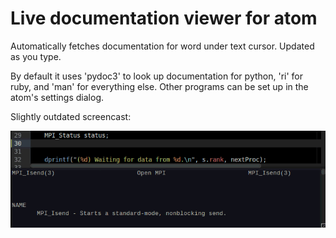# Live documentation viewer for atom

Automatically fetches documentation for word under text cursor. Updated as you type.

By default it uses 'pydoc3' to look up documentation for python, 'ri' for ruby, and 'man' for everything else. Other programs can be set up in the atom's settings dialog.

Slightly outdated screencast:

![Screencast](https://raw.githubusercontent.com/CheeseSucker/live-doc-viewer/documentation-files/screencast-1_0.gif)
